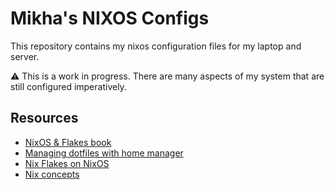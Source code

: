 # Mikha's NIXOS Configs
This repository contains my nixos configuration files for my laptop and server.

⚠️ This is a work in progress. There are many aspects of my system that are still configured imperatively.



## Resources
- [NixOS & Flakes book](https://nixos-and-flakes.thiscute.world/)
- [Managing dotfiles with home manager](https://wiki.nixos.org/wiki/Home_Manager#Managing_your_dotfiles)
- [Nix Flakes on NixOS](https://nixos.wiki/wiki/flakes#Using_nix_flakes_with_NixOS)
- [Nix concepts](https://zero-to-nix.com/concepts/)